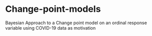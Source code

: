 # Change-point-models

Bayesian Approach to a Change point model on an ordinal response variable using COVID-19 data as motivation
